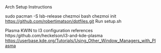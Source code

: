 Arch Setup Instructions

sudo pacman -S lsb-release chezmoi bash
chezmoi init https://github.com/robertjmatson/dotfiles.git
Run setup.sh



Plasma KWIN to I3 configuration references
https:/github.com/heckelson/i3-and-kde-plasma
https://userbase.kde.org/Tutorials/Using_Other_Window_Managers_with_Plasma



